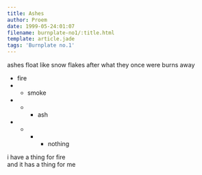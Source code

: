 ```yaml
---
title: Ashes
author: Proem
date: 1999-05-24:01:07
filename: burnplate-no1/:title.html
template: article.jade
tags: 'Burnplate no.1'
---
```


ashes float like snow flakes after what they once were burns away

- fire  
- - smoke
- - - ash
- - - - nothing  

i have a thing for fire  
and it has a thing for me